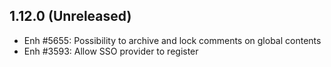 1.12.0 (Unreleased)
-------------------
- Enh #5655: Possibility to archive and lock comments on global contents
- Enh #3593: Allow SSO provider to register